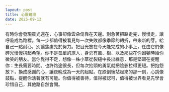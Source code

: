 ```yaml
---
layout: post
title: 心靈雞湯
date: 2025-09-12
---
```


有時你會發現晨光還在，心事卻像雲朵倚靠在天邊。別急著把路走完，慢慢走，讓呼吸成為路標。每一步都值得被看見每一次失敗都像季節的轉折，帶來新的芽。給自己一點耐心，別讓焦慮先於努力。把目光放在今天能完成的小事上，任由它們像碎光慢慢拼起希望。你不是孤單的旅人，身旁有風、樹、以及那些在你困頓時給你微笑的朋友。當你覺得不足，想像一株小草從裂縫中長出綠意，那是堅韌在提醒你：生長需要時間。也許路途很長，但每次抬頭的勇氣就把陰影拉得更短。把抱怨放下，換成感謝的心，讓夜晚成為一天的起點。在跌倒後站起來的那一刻，心跳像鼓點，提醒你活著就有可能。你值得被善待，值得被認可，值得被世界看見先學會珍惜自己，其他路自然會開。